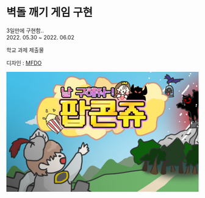# 벽돌 깨기 게임 구현 

3일만에 구현함..<br>
2022. 05.30 ~ 2022. 06.02

학교 과제 제출물

디자인 : [MFDO](https://github.com/oMFDOo)

[![main](/PopcornJoo/resources/imaegs/main/main.png)](https://youtu.be/E2IK1jFpJvI)
